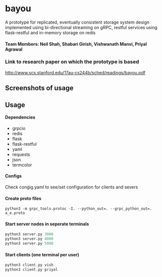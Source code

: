 # bayou
A prototype for replicated, eventually consistent storage system design implemented using bi-directional streaming on gRPC, restful services using flask-restful and in-memory storage on redis
#### Team Members: Neil Shah, Shabari Girish, Vishwanath Manvi, Priyal Agrawal


### Link to research paper on which the prototype is based
http://www.scs.stanford.edu/17au-cs244b/sched/readings/bayou.pdf

## Screenshots of usage


## Usage

#### Dependencies
- grpcio
- redis
- flask
- flask-restful
- yaml
- requests
- json
- termcolor

#### Configs
Check congig.yaml to see/set configuration for clients and severs

#### Create proto files
 ```
 python3 -m grpc_tools.protoc -I. --python_out=. --grpc_python_out=. a_e.proto
 ```
 
 #### Start server nodes in seperate terminals
 ```python
 python3 server.py 3000
 python3 server.py 4000
 python3 server.py 5000
 ```
 
 #### Start clients (one terminal per user)
 ```python
 python3 client.py vish
 python3 client.py priyal
 ```
 






